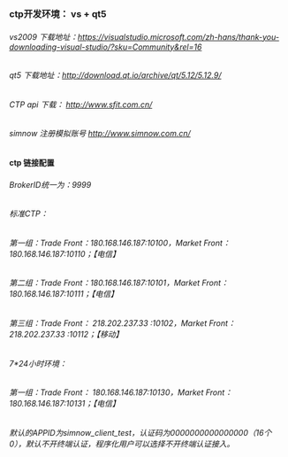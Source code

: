 ### ctp开发环境： vs + qt5
###### vs2009 下载地址：https://visualstudio.microsoft.com/zh-hans/thank-you-downloading-visual-studio/?sku=Community&rel=16
###### qt5 下载地址：http://download.qt.io/archive/qt/5.12/5.12.9/
###### CTP api 下载： http://www.sfit.com.cn/
###### simnow 注册模拟账号 http://www.simnow.com.cn/


#### ctp 链接配置
###### BrokerID统一为：9999
###### 标准CTP：
######    第一组：Trade Front：180.168.146.187:10100，Market Front：180.168.146.187:10110；【电信】
######    第二组：Trade Front：180.168.146.187:10101，Market Front：180.168.146.187:10111；【电信】
######    第三组：Trade Front： 218.202.237.33 :10102，Market Front：218.202.237.33 :10112；【移动】
###### 7*24小时环境：
######    第一组：Trade Front： 180.168.146.187:10130，Market Front：180.168.146.187:10131；【电信】
######    默认的APPID为simnow_client_test，认证码为0000000000000000（16个0），默认不开终端认证，程序化用户可以选择不开终端认证接入。